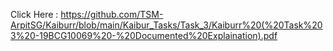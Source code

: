 Click Here : https://github.com/TSM-ArpitSG/Kaiburr/blob/main/Kaibur_Tasks/Task_3/Kaiburr%20(%20Task%203%20-19BCG10069%20-%20Documented%20Explaination).pdf
